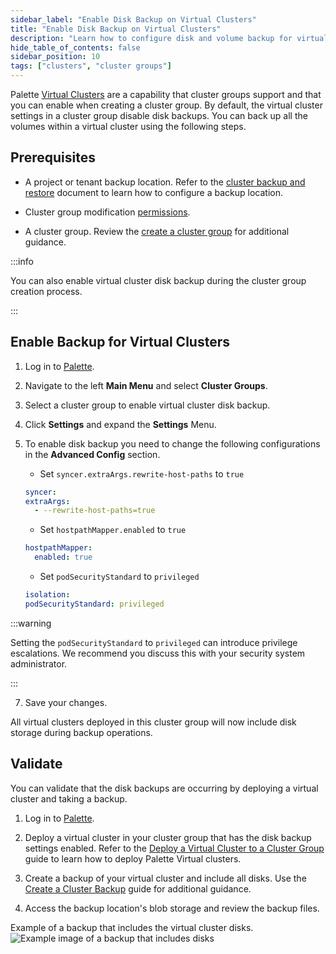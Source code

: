 ```yaml
---
sidebar_label: "Enable Disk Backup on Virtual Clusters"
title: "Enable Disk Backup on Virtual Clusters"
description: "Learn how to configure disk and volume backup for virtual clusters in a cluster group."
hide_table_of_contents: false
sidebar_position: 10
tags: ["clusters", "cluster groups"]
---
```


Palette [Virtual Clusters](../palette-virtual-clusters/palette-virtual-clusters.md) are a capability that cluster groups
support and that you can enable when creating a cluster group. By default, the virtual cluster settings in a cluster
group disable disk backups. You can back up all the volumes within a virtual cluster using the following steps.

## Prerequisites

- A project or tenant backup location. Refer to the
  [cluster backup and restore](../cluster-management/backup-restore/backup-restore.md#get-started) document to learn how
  to configure a backup location.

- Cluster group modification [permissions](../../user-management/palette-rbac/palette-rbac.md).

- A cluster group. Review the [create a cluster group](create-cluster-group.md) for additional guidance.

:::info

You can also enable virtual cluster disk backup during the cluster group creation process.

:::

## Enable Backup for Virtual Clusters

1. Log in to [Palette](https://console.spectrocloud.com).

2. Navigate to the left **Main Menu** and select **Cluster Groups**.

3. Select a cluster group to enable virtual cluster disk backup.

4. Click **Settings** and expand the **Settings** Menu.

5. To enable disk backup you need to change the following configurations in the **Advanced Config** section.

   - Set `syncer.extraArgs.rewrite-host-paths` to `true`

   ```yaml
   syncer:
   extraArgs:
     - --rewrite-host-paths=true
   ```

   - Set `hostpathMapper.enabled` to `true`

   ```yaml
   hostpathMapper:
     enabled: true
   ```

   - Set `podSecurityStandard` to `privileged`

   ```yaml
   isolation:
   podSecurityStandard: privileged
   ```

:::warning

Setting the `podSecurityStandard` to `privileged` can introduce privilege escalations. We recommend you discuss this
with your security system administrator.

:::

7. Save your changes.

All virtual clusters deployed in this cluster group will now include disk storage during backup operations.

## Validate

You can validate that the disk backups are occurring by deploying a virtual cluster and taking a backup.

1. Log in to [Palette](https://console.spectrocloud.com).

2. Deploy a virtual cluster in your cluster group that has the disk backup settings enabled. Refer to the
   [Deploy a Virtual Cluster to a Cluster Group](../palette-virtual-clusters/deploy-virtual-cluster.md) guide to learn
   how to deploy Palette Virtual clusters.

3. Create a backup of your virtual cluster and include all disks. Use the
   [Create a Cluster Backup](../cluster-management/backup-restore/backup-restore.md#get-started) guide for additional
   guidance.

4. Access the backup location's blob storage and review the backup files.

Example of a backup that includes the virtual cluster disks.
![Example image of a backup that includes disks](/clusters_cluster-groups_cluster-group-backups_backup-overview.png)
